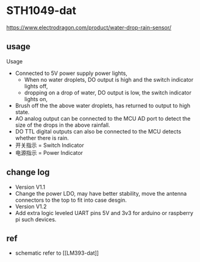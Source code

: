 
# STH1049-dat

https://www.electrodragon.com/product/water-drop-rain-sensor/




## usage 

Usage
- Connected to 5V power supply power lights,
    - When no water droplets, DO output is high and the switch indicator lights off,
    - dropping on a drop of water, DO output is low, the switch indicator lights on,
- Brush off the the above water droplets, has returned to output to high state.
- AO analog output can be connected to the MCU AD port to detect the size of the drops in the above rainfall.
- DO TTL digital outputs can also be connected to the MCU detects whether there is rain.
- 开关指示 = Switch Indicator
- 电源指示 = Power Indicator

## change log 

- Version V1.1 
- Change the power LDO, may have better stability, move the antenna connectors to the top to fit into case desgin.
- Version V1.2 
- Add extra logic leveled UART pins 5V and 3v3 for arduino or raspberry pi such devices. 



## ref 
- schematic refer to [[LM393-dat]]